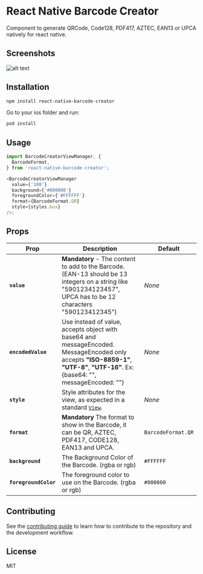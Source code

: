 # React Native Barcode Creator

Component to generate QRCode, Code128, PDF417, AZTEC, EAN13 or UPCA natively for react native.

## Screenshots

![alt text](https://randomstuffshared.s3.eu-west-2.amazonaws.com/screenshot.png)

## Installation

```sh
npm install react-native-barcode-creator
```

Go to your ios folder and run:

```sh
pod install
```

## Usage

```js
import BarcodeCreatorViewManager, {
  BarcodeFormat,
} from 'react-native-barcode-creator';

<BarcodeCreatorViewManager
  value={'100'}
  background={'#000000'}
  foregroundColor={'#FFFFFF'}
  format={BarcodeFormat.QR}
  style={styles.box}
/>;
```

## Props

| Prop                  | Description                                                                                                                                                                        | Default            |
| --------------------- | ---------------------------------------------------------------------------------------------------------------------------------------------------------------------------------- | ------------------ |
| **`value`**           | **Mandatory** - The content to add to the Barcode. (EAN-13 should be 13 integers on a string like "5901234123457", UPCA has to be 12 characters "590123412345")                    | _None_             |
| **`encodedValue`**    | Use instead of value, accepts object with base64 and messageEncoded. MessageEncoded only accepts **"ISO-8859-1"**, **"UTF-8"**, **"UTF-16"**. Ex: {base64: "", messageEncoded: ""} | _None_             |
| **`style`**           | Style attributes for the view, as expected in a standard [`View`](https://facebook.github.io/react-native/docs/layout-props.html).                                                 | _None_             |
| **`format`**          | **Mandatory** The format to show in the Barcode, it can be QR, AZTEC, PDF417, CODE128, EAN13 and UPCA.                                                                             | `BarcodeFormat.QR` |
| **`background`**      | The Background Color of the Barcode. (rgba or rgb)                                                                                                                                 | `#FFFFFF`          |
| **`foregroundColor`** | The foreground color to use on the Barcode. (rgba or rgb)                                                                                                                          | `#000000`          |

## Contributing

See the [contributing guide](CONTRIBUTING.md) to learn how to contribute to the repository and the development workflow.

## License

MIT
